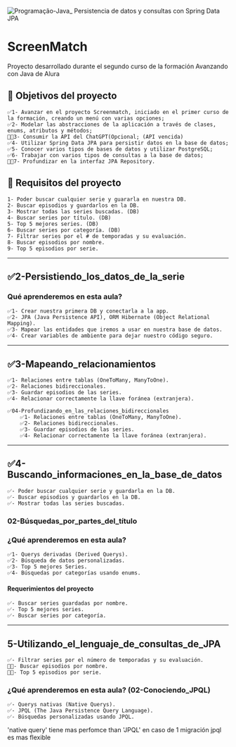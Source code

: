 [//]: # (imagen header)
![Programação-Java_ Persistencia de datos y consultas con Spring Data JPA](https://github.com/genesysR-dev/2066-java-persitencia-de-datos-y-consultas-con-Spring-JPA/assets/91544872/e0e3a9f8-afc7-4e7b-be83-469351ef2d70)

# ScreenMatch

Proyecto desarrollado durante el segundo curso de la formación Avanzando con Java de Alura

## 🔨 Objetivos del proyecto

    ✅1- Avanzar en el proyecto Screenmatch, iniciado en el primer curso de la formación, creando un menú con varias opciones;
    ✅2- Modelar las abstracciones de la aplicación a través de clases, enums, atributos y métodos;
    👷✅3- Consumir la API del ChatGPT(Opcional; (API vencida)
    ✅4- Utilizar Spring Data JPA para persistir datos en la base de datos;
    ✅5- Conocer varios tipos de bases de datos y utilizar PostgreSQL;
    ✅6- Trabajar con varios tipos de consultas a la base de datos;
    👷✅7- Profundizar en la interfaz JPA Repository.

## 👷 Requisitos del proyecto

    1- Poder buscar cualquier serie y guararla en nuestra DB.
    2- Buscar episodios y guardarlos en la DB.
    3- Mostrar todas las series buscadas. (DB)
    4- Buscar series por título. (DB)
    5- Top 5 mejores series. (DB)
    6- Buscar series por categoría. (DB)
    7- Filtrar series por el # de temporadas y su evaluación.
    8- Buscar episodios por nombre.
    9- Top 5 episodios por serie.

<hr>

## ✅2-Persistiendo_los_datos_de_la_serie

### Qué aprenderemos en esta aula?

    ✅1- Crear nuestra primera DB y conectarla a la app.
    ✅2- JPA (Java Persistence API), ORM Hibernate (Object Relational Mapping).
    ✅3- Mapear las entidades que iremos a usar en nuestra base de datos.
    ✅4- Crear variables de ambiente para dejar nuestro código seguro.

<hr>

## ✅3-Mapeando_relacionamientos

    ✅1- Relaciones entre tablas (OneToMany, ManyToOne).
    ✅2- Relaciones bidireccionales.
    ✅3- Guardar episodios de las series.
    ✅4- Relacionar correctamente la llave foránea (extranjera).

    ✅04-Profundizando_en_las_relaciones_bidireccionales
        ✅1- Relaciones entre tablas (OneToMany, ManyToOne).
        ✅2- Relaciones bidireccionales.
        ✅3- Guardar episodios de las series.
        ✅4- Relacionar correctamente la llave foránea (extranjera).

<hr>

## ✅4-Buscando_informaciones_en_la_base_de_datos

    ✅- Poder buscar cualquier serie y guardarla en la DB.
    ✅- Buscar episodios y guardarlos en la DB.
    ✅- Mostrar todas las series buscadas.

### 02-Búsquedas_por_partes_del_título

### ¿Qué aprenderemos en esta aula?

    ✅1- Querys derivadas (Derived Querys).
    ✅2- Búsqueda de datos personalizadas.
    ✅3- Top 5 mejores Series.
    ✅4- Búsquedas por categorías usando enums.

#### Requerimientos del proyecto

    ✅- Buscar series guardadas por nombre.
    ✅- Top 5 mejores series.
    ✅- Buscar series por categoría.

<hr>

## 5-Utilizando_el_lenguaje_de_consultas_de_JPA

    ✅- Filtrar series por el número de temporadas y su evaluación.
    👷✅- Buscar episodios por nombre.
    👷✅- Top 5 episodios por serie.

### ¿Qué aprenderemos en esta aula? (02-Conociendo_JPQL)

    ✅- Querys nativas (Native Querys).
    ✅- JPQL (The Java Persistence Query Language).
    ✅- Búsquedas personalizadas usando JPQL.

'native query' tiene mas perfomce than 'JPQL'
en caso de 1 migración jpql es mas flexible

